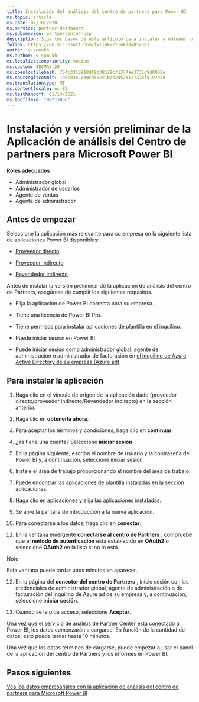 ```yaml
---
title: Instalación del análisis del centro de partners para Power BI
ms.topic: article
ms.date: 07/10/2020
ms.service: partner-dashboard
ms.subservice: partnercenter-csp
description: Siga los pasos de este artículo para instalar y obtener una vista previa de la aplicación de análisis del centro de partners para Power BI (para asociados directos en CSP).
fwlink: https://go.microsoft.com/fwlink/?linkid=852583
author: v-sumukh
ms.author: v-sumukh
ms.localizationpriority: medium
ms.custom: SEOMAY.20
ms.openlocfilehash: 754b3310918df9b38129cf1374ae3731d9d8062e
ms.sourcegitcommit: 1a0c83e2089cb58221bdb24525127378f5197ea8
ms.translationtype: MT
ms.contentlocale: es-ES
ms.lasthandoff: 01/14/2021
ms.locfileid: "98215856"
---
```

# <a name="install-and-preview-the-partner-center-analytics-app-for-microsoft-power-bi"></a>Instalación y versión preliminar de la Aplicación de análisis del Centro de partners para Microsoft Power BI


**Roles adecuados**
-   Administrador global
-   Administrador de usuarios
-   Agente de ventas
-   Agente de administrador

## <a name="before-you-begin"></a>Antes de empezar

Seleccione la aplicación más relevante para su empresa en la siguiente lista de aplicaciones Power BI disponibles:
- [Proveedor directo](https://appsource.microsoft.com/product/power-bi/partnercenteranalytics.direct_provider_partner_analytics)

- [Proveedor indirecto](https://appsource.microsoft.com/product/power-bi/partnercenteranalytics.indirect_provider_partner_analytics)

- [Revendedor indirecto](https://appsource.microsoft.com/product/power-bi/partnercenteranalytics.indirect_reseller_partner_analytics)

Antes de instalar la versión preliminar de la aplicación de análisis del centro de Partners, asegúrese de cumplir los siguientes requisitos.

- Elija la aplicación de Power BI correcta para su empresa.

- Tiene una licencia de Power BI Pro.

- Tiene permisos para instalar aplicaciones de plantilla en el inquilino.

- Puede iniciar sesión en Power BI.

- Puede iniciar sesión como administrador global, agente de administración o administrador de facturación en [el inquilino de Azure Active Directory de su empresa (Azure ad)](azure-active-directory-tenants-and-partner-center.md).

## <a name="to-install-the-app"></a>Para instalar la aplicación

1. Haga clic en el vínculo de origen de la aplicación dado (proveedor directo/proveedor indirecto/Revendedor indirecto) en la sección anterior.

2. Haga clic en **obtenerla ahora**. 

3. Para aceptar los términos y condiciones, haga clic en **continuar**.

4. ¿Ya tiene una cuenta? Seleccione **iniciar sesión**.

5. En la página siguiente, escriba el nombre de usuario y la contraseña de Power BI y, a continuación, seleccione iniciar sesión.

6. Instale el área de trabajo proporcionando el nombre del área de trabajo.

7. Puede encontrar las aplicaciones de plantilla instaladas en la sección aplicaciones.

8. Haga clic en aplicaciones y elija las aplicaciones instaladas.

9. Se abre la pantalla de introducción a la nueva aplicación.

10. Para conectarse a los datos, haga clic en **conectar**.

11. En la ventana emergente **conectarse al centro de Partners** , compruebe que el **método de autenticación** está establecido en **OAuth2** o seleccione **OAuth2** en la lista si no lo está. 

> [!NOTE]  
>  Esta ventana puede tardar unos minutos en aparecer.

12. En la página del **conector del centro de Partners** , inicie sesión con las credenciales de administrador global, agente de administración o de facturación del inquilino de Azure ad de su empresa y, a continuación, seleccione **iniciar sesión**.
 
13. Cuando se le pida acceso, seleccione **Aceptar**. 

Una vez que el servicio de análisis de Partner Center está conectado a Power BI, los datos comenzarán a cargarse. En función de la cantidad de datos, esto puede tardar hasta 10 minutos. 

Una vez que los datos terminen de cargarse, puede empezar a usar el panel de la aplicación del centro de Partners y los informes en Power BI.

## <a name="next-steps"></a>Pasos siguientes

[Vea los datos empresariales con la aplicación de análisis del centro de partners para Microsoft Power BI](power-bi-app-for-direct-partners-use.md)
